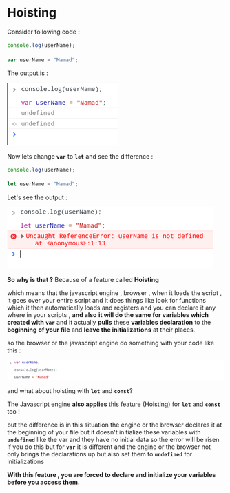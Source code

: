 # Hoisting

Consider following code :

```javascript
console.log(userName);

var userName = "Mamad";
```

The output is :

![hoisting](./hoisting-1.png)

Now lets change **`var`** to **`let`** and see the difference :

```javascript
console.log(userName);

let userName = "Mamad";
```

Let's see the output :

![hoisting2](./hoisting-2.png)

**So why is that ?**
Because of a feature called **Hoisting**

which means that the javascript engine , browser , when it loads the script , it goes over your entire script and it does things like look for functions which it then automatically loads and registers and you can declare it any where in your scripts , **and also** **it will do the same for variables which created with** **`var`**
and it actually **pulls** these **variables declaration** to the **beginning of your file** and **leave the initializations** at their places.

so the browser or the javascript engine do something with your code like this :

![hoisting3](./hoisting-3.png)

and what about hoisting with **`let`** and **`const`**?

The Javascript engine **also applies** this feature (Hoisting) for **`let`** and **`const`** too !

but the difference is in this situation the engine or the browser declares it at the beginning of your file but it doesn't initialize these variables with **`undefined`** like the var and they have no initial data so the error will be risen if you do this but for **`var`** it is different and the engine or the browser not only brings the declarations up but also set them to **`undefined`** for initializations

**With this feature , you are forced to declare and initialize your variables before you access them.**

